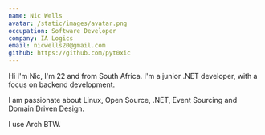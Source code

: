 ```yaml
---
name: Nic Wells
avatar: /static/images/avatar.png
occupation: Software Developer
company: IA Logics
email: nicwells20@gmail.com
github: https://github.com/pyt0xic
---
```


Hi I'm Nic, I'm 22 and from South Africa. I'm a junior .NET developer, with a focus on backend development.

I am passionate about Linux, Open Source, .NET, Event Sourcing and Domain Driven Design.

I use Arch BTW.
